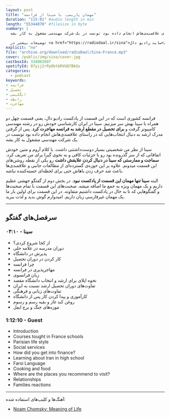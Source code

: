 ```yaml
---
layout: post
title: "مهمان پاریسی، با سینا از فرانسه"
duration: "115:01" #audio length in min
length: "55344070" #filesize in byte
summary: |
  فرانسه کشوری است که در این قسمت از پادکست رادیو دال، یعنی قسمت چهل دو همراه با سینا بهش سر میزنیم. سینا در ایران کارشناسی خودش رو در رشته مهندسی کامپیوتر گرفت و برای تحصیل در مقطع ارشد به فرانسه مهاجرت کرد. پس از گرفتن مدرک ارشد به دنبال انتخاب‌هایی که در راستای علاقمندی‌هاش انجام داده بود تونست در یک شرکت مهندسی مشغول به کار بشه.
  
  توضیحات بیشتر در <a href="https://radiodaal.ir/sina">سایت رادیو دال</a>.
explicit: "no"
file: "archive.org/download/radioDaal/Sina-France.mp3"
cover: /public/img/sina/cover.jpg
castboxId: 334002607
spotifyId: 07yij2rPp8btbRVUQ7BkGs
categories:
  - podcast
keywords:
- فرانسه
- تحصیل
- انگلیسی
- رابطه
- مهاجرت
---
```


فرانسه کشوری است که در این قسمت از پادکست رادیو دال، یعنی قسمت چهل دو همراه با سینا بهش سر میزنیم. سینا در ایران کارشناسی خودش رو در رشته مهندسی کامپیوتر گرفت و **برای تحصیل در مقطع ارشد به فرانسه مهاجرت کرد**. پس از گرفتن مدرک ارشد به دنبال انتخاب‌هایی که در راستای علاقمندی‌هاش انجام داده بود تونست در یک شرکت مهندسی مشغول به کار بشه.

سینا از نظر من شخصیتی بسیار دوست‌داشتنی داشت. با کلام آروم و متین خودش اتفاقاتی که از سر گذرونده بود رو با جزئیات کافی و به نحوی گیرا برای من تعریف کرد. **سماجت و ممارستی که سینا در دنبال کردن علایقش داشت** رو یکی از نقطه روشن‌های این قسمت میدونم. علاوه بر این حوزه‌ی گسترده‌ای از مطالعات جانبی و علاقمندی‌ها باعث شد حرف زدن باهاش حتی برای لحظه‌ای خسته‌کننده نباشه.

<!-- more -->

البته **سینا تنها مهمان این قسمت از پادکست نبود**. در بخش دوم از گفتگو جهشی عظیم داریم و یک مهمان ویژه به جمع ما اضافه میشه. صحبت‌های این قسمت با تمام صحبت‌ها و گفتگوهایی که تا به حال در پادکست داشتیم متفاوته. در این قسمت برای اولین بار ما یک مهمان غیرفارسی زبان داریم. امیدوارم گوش بدید و لذت ببرید.  

<!-- ### در این قسمت معرفی شد:
-  -->

<!-- {% include guest_imgs.html name="mehdi" %} -->

---

## سرفصل‌های گفتگو
### سینا - ۰۳:۱۰
- از کجا شروع کردی؟
- دوران مدرسه در علامه حلی
- پذیرش در دانشگاه
- کار کردن در دوران تحصیل
- چرا فرانسه
- مهاجرپذیری در فرانسه
- زبان فرانسوی
- نحوه اپلای برای ارشد و انتخاب دانشگاه مقصد
- تفاوت‌های دوران تحصیل ارشد نسبت به ایران
- تفاوت‌های زبانی و فرهنگی
- کارآموزی و پیدا کردن کار پس از دانشگاه
- روغن کبد غاز و بقیه رسم و رسوم
- موزه‌های جنگ و برج ایفل

### 1:12:10 - Guest
- Introduction
- Courses tought in France schools 
- Parisian life style
- Social services
- How did you get into finance?
- Learning about Iran in high school
- Farsi Language
- Cooking and food
- Where are the places you recommend to visit?
- Relationships
- Families reactions

---

آهنگ‌ها و کلیپ‌های استفاده شده:

<div dir="ltr">
<ul>
  <li><a href="https://www.youtube.com/watch?v=qsQvdo2GEQ4">Noam Chomsky: Meaning of Life</a></li>
</ul>
</div>

